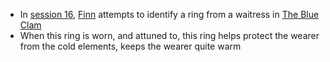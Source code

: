 - In [session 16](/pages/session-16), [Finn](/pages/finnegan) attempts to identify a ring from a waitress in [The Blue Clam](/pages/the-blue-clam)
- When this ring is worn, and attuned to, this ring helps protect the wearer from the cold elements, keeps the wearer quite warm

